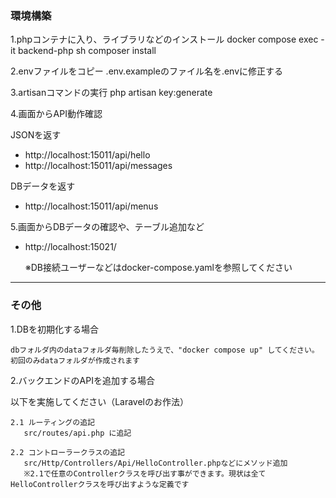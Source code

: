### 環境構築
1.phpコンテナに入り、ライブラリなどのインストール
  docker compose exec -it backend-php sh
  composer install

2.envファイルをコピー
  .env.exampleのファイル名を.envに修正する

3.artisanコマンドの実行
  php artisan key:generate

4.画面からAPI動作確認

  JSONを返す
  - http://localhost:15011/api/hello
  - http://localhost:15011/api/messages

  DBデータを返す
  - http://localhost:15011/api/menus

5.画面からDBデータの確認や、テーブル追加など
  
  - http://localhost:15021/

    ※DB接続ユーザーなどはdocker-compose.yamlを参照してください
  
---
### その他
1.DBを初期化する場合

    dbフォルダ内のdataフォルダ毎削除したうえで、"docker compose up" してください。初回のみdataフォルダが作成されます

2.バックエンドのAPIを追加する場合
    
   以下を実施してください（Laravelのお作法）

    2.1 ルーティングの追記
       src/routes/api.php に追記

    2.2 コントローラークラスの追記
       src/Http/Controllers/Api/HelloController.phpなどにメソッド追加
       ※2.1で任意のControllerクラスを呼び出す事ができます。現状は全てHelloControllerクラスを呼び出すような定義です
